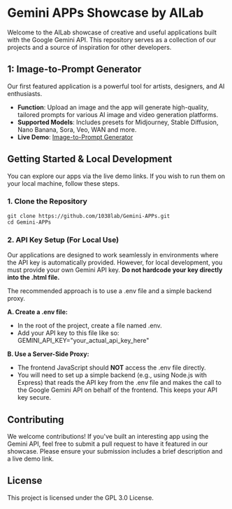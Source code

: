 # **Gemini APPs Showcase by AILab**

Welcome to the AILab showcase of creative and useful applications built with the Google Gemini API. This repository serves as a collection of our projects and a source of inspiration for other developers.

## **1: Image-to-Prompt Generator**

Our first featured application is a powerful tool for artists, designers, and AI enthusiasts.

* **Function**: Upload an image and the app will generate high-quality, tailored prompts for various AI image and video generation platforms.  
* **Supported Models**: Includes presets for Midjourney, Stable Diffusion, Nano Banana, Sora, Veo, WAN and more.  
* **Live Demo**: [Image-to-Prompt Generator](https://gemini.google.com/share/4b65455e5922)

## **Getting Started & Local Development**

You can explore our apps via the live demo links. If you wish to run them on your local machine, follow these steps.

### **1\. Clone the Repository**
```
git clone https://github.com/1038lab/Gemini-APPs.git  
cd Gemini-APPs
```
### **2\. API Key Setup (For Local Use)**

Our applications are designed to work seamlessly in environments where the API key is automatically provided. However, for local development, you must provide your own Gemini API key. **Do not hardcode your key directly into the .html file.**

The recommended approach is to use a .env file and a simple backend proxy.

**A. Create a .env file:**

* In the root of the project, create a file named .env.  
* Add your API key to this file like so:  
  GEMINI\_API\_KEY="your\_actual\_api\_key\_here"

**B. Use a Server-Side Proxy:**

* The frontend JavaScript should **NOT** access the .env file directly.  
* You will need to set up a simple backend (e.g., using Node.js with Express) that reads the API key from the .env file and makes the call to the Google Gemini API on behalf of the frontend. This keeps your API key secure.

## **Contributing**

We welcome contributions\! If you've built an interesting app using the Gemini API, feel free to submit a pull request to have it featured in our showcase. Please ensure your submission includes a brief description and a live demo link.

## **License**

This project is licensed under the GPL 3.0 License.
